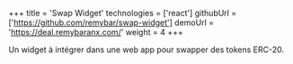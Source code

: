 +++
title = 'Swap Widget'
technologies = ['react']
githubUrl = ['https://github.com/remybar/swap-widget']
demoUrl = 'https://deal.remybaranx.com/'
weight = 4
+++

Un widget à intégrer dans une web app pour swapper des tokens ERC-20.

